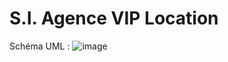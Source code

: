 # S.I. Agence VIP Location 

Schéma UML :
![image](https://user-images.githubusercontent.com/43854599/109844418-63e14b00-7c4c-11eb-9f79-c0d7353103c2.png)
